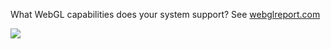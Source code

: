 What WebGL capabilities does your system support?  See [webglreport.com](http://webglreport.com)

<a href="" target="_blank"><img src="https://f.cloud.github.com/assets/782098/1811414/b24620a4-6e53-11e3-9f72-576bb8fbb1f0.png" /></a>
